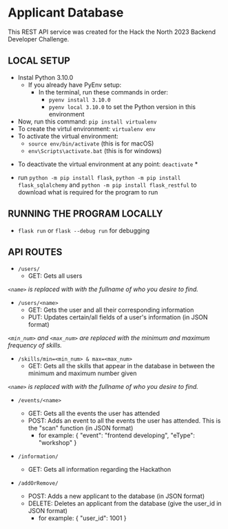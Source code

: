 # Applicant Database
This REST API service was created for the Hack the North 2023 Backend Developer Challenge.

## LOCAL SETUP
- Instal Python 3.10.0
    - If you already have PyEnv setup:
        - In the terminal, run these commands in order:
            - `pyenv install 3.10.0`
            - `pyenv local 3.10.0` to set the Python version in this environment
- Now, run this command: `pip install virtualenv`
- To create the virtul environment: `virtualenv env`
- To activate the virtual environment:
    - `source env/bin/activate` (this is for macOS)
    - `env\Scripts\activate.bat` (this is for windows)
* To deactivate the virtual environment at any point: `deactivate` *
- run `python -m pip install flask`, `python -m pip install flask_sqlalchemy` and `python -m pip install flask_restful` to download what is required for the program to run


## RUNNING THE PROGRAM LOCALLY
- `flask run` or `flask --debug run` for debugging


## API ROUTES
- `/users/`
    - GET: Gets all users

*`<name>` is replaced with with the fullname of who you desire to find.*
- `/users/<name>`
    - GET: Gets the user and all their corresponding information
    - PUT: Updates certain/all fields of a user's information (in JSON format)

*`<min_num>` and `<max_num>` are replaced with the minimum and maximum frequency of skills.*
- `/skills/min=<min_num> & max=<max_num>`
    - GET: Gets all the skills that appear in the database in between the minimum and maximum number given

*`<name>` is replaced with with the fullname of who you desire to find.*
- `/events/<name>`
    - GET: Gets all the events the user has attended
    - POST: Adds an event to all the events the user has attended. This is the "scan" function (in JSON format)
        - for example:
        {
            "event": "frontend developing",
            "eType": "workshop"
        }

- `/information/`
    - GET: Gets all information regarding the Hackathon

- `/addOrRemove/`
    - POST: Adds a new applicant to the database (in JSON format)
    - DELETE: Deletes an applicant from the database (give the user_id in JSON format)
        - for example:
        {
            "user_id": 1001
        }
